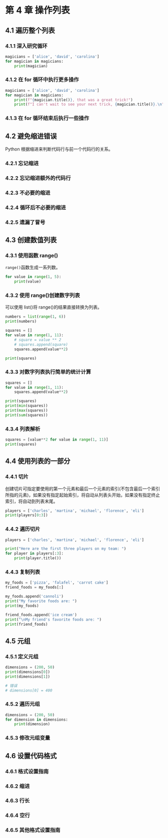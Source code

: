# 第 4 章 操作列表

## 4.1 遍历整个列表

### 4.1.1 深入研究循环

```python
magicians = ['alice', 'david', 'carolina']
for magician in magicians:
    print(magician)
```

### 4.1.2 在 for 循环中执行更多操作

```python
magicians = ['alice', 'david', 'carolina']
for magician in magicians:
    print(f"{magician.title()}, that was a great trick!")
    print(f"I can't wait to see your next trick, {magician.title()}.\n")
```

### 4.1.3 在 for 循环结束后执行一些操作

## 4.2 避免缩进错误

Python 根据缩进来判断代码行与前一个代码行的关系。

### 4.2.1 忘记缩进

### 4.2.2 忘记缩进额外的代码行

### 4.2.3 不必要的缩进

### 4.2.4 循环后不必要的缩进

### 4.2.5 遗漏了冒号

## 4.3 创建数值列表

### 4.3.1 使用函数 range()

`range()`函数生成一系列数。

```python
for value in range(1, 5):
    print(value)
```

### 4.3.2 使用 range()创建数字列表

可以使用 list()将 range()的结果直接转换为列表。

```python
numbers = list(range(1, 6))
print(numbers)
```

```python
squares = []
for value in range(1, 11):
    # square = value ** 2
    # squares.append(square)
    squares.append(value**2)

print(squares)
```

### 4.3.3 对数字列表执行简单的统计计算

```python
squares = []
for value in range(1, 11):
    squares.append(value**2)

print(squares)
print(min(squares))
print(max(squares))
print(sum(squares))
```

### 4.3.4 列表解析

```python
squares = [value**2 for value in range(1, 11)]
print(squares)
```

## 4.4 使用列表的一部分

### 4.4.1 切片

创建切片可指定要使用的第一个元素和最后一个元素的索引(不包含最后一个索引所指的元素)，如果没有指定起始索引，将自动从列表头开始，如果没有指定终止索引，将自动到列表末尾。

```python
players = ['charles', 'martina', 'michael', 'florence', 'eli']
print(players[0:3])
```

### 4.4.2 遍历切片

```python
players = ['charles', 'martina', 'michael', 'florence', 'eli']

print("Here are the first three players on my team: ")
for player in players[:3]:
    print(player.title())
```

### 4.4.3 复制列表

```python
my_foods = ['pizza', 'falafel', 'carrot cake']
friend_foods = my_foods[:]

my_foods.append('cannoli')
print("My favorite foods are: ")
print(my_foods)

friend_foods.append('ice cream')
print("\nMy friend's favorite foods are: ")
print(friend_foods)
```

## 4.5 元组

### 4.5.1 定义元组

```python
dimensions = (200, 50)
print(dimensions[0])
print(dimensions[1])

# 错误
# dimensions[0] = 400
```

### 4.5.2 遍历元组

```python
dimensions = (200, 50)
for dimension in dimensions:
    print(dimension)
```

### 4.5.3 修改元组变量

## 4.6 设置代码格式

### 4.6.1 格式设置指南

### 4.6.2 缩进

### 4.6.3 行长

### 4.6.4 空行

### 4.6.5 其他格式设置指南
